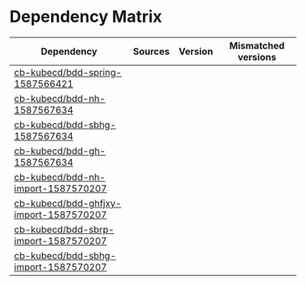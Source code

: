# Dependency Matrix

Dependency | Sources | Version | Mismatched versions
---------- | ------- | ------- | -------------------
[cb-kubecd/bdd-spring-1587566421](https://github.com/cb-kubecd/bdd-spring-1587566421.git) |  | []() | 
[cb-kubecd/bdd-nh-1587567634](https://github.com/cb-kubecd/bdd-nh-1587567634.git) |  | []() | 
[cb-kubecd/bdd-sbhg-1587567634](https://github.com/cb-kubecd/bdd-sbhg-1587567634.git) |  | []() | 
[cb-kubecd/bdd-gh-1587567634](https://github.com/cb-kubecd/bdd-gh-1587567634.git) |  | []() | 
[cb-kubecd/bdd-nh-import-1587570207](https://github.com/cb-kubecd/bdd-nh-import-1587570207.git) |  | []() | 
[cb-kubecd/bdd-ghfjxy-import-1587570207](https://github.com/cb-kubecd/bdd-ghfjxy-import-1587570207.git) |  | []() | 
[cb-kubecd/bdd-sbrp-import-1587570207](https://github.com/cb-kubecd/bdd-sbrp-import-1587570207.git) |  | []() | 
[cb-kubecd/bdd-sbhg-import-1587570207](https://github.com/cb-kubecd/bdd-sbhg-import-1587570207.git) |  | []() | 
